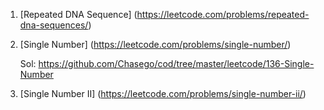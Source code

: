 1. [Repeated DNA Sequence] (https://leetcode.com/problems/repeated-dna-sequences/)

2. [Single Number] (https://leetcode.com/problems/single-number/)

   Sol: https://github.com/Chasego/cod/tree/master/leetcode/136-Single-Number

3. [Single Number II] (https://leetcode.com/problems/single-number-ii/)

